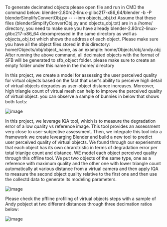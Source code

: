 To generate decimated objects please open file and run in CMD the command below:
blender-2.80rc2-linux-glibc217-x86_64/blender -b -P blenderSimplifyConvertObj.py --  --inm objects_obj.txt
Assume that these files (blenderSimplifyConvertObj.py and objects_obj.txt) are in a /home/ directory, you need to make sure you have already blender-2.80rc2-linux-glibc217-x86_64 dexompressed in the same directory as well as objects_obj.txt which shows the address of each object.
Please make sure you have all the object files stored in this directory: home/Objects/obj/object_name, as an example: home/Objects/obj/andy.obj
After running the above command, all decimated objects with the format of SFB will be generated to sfb_object folder. please make sure to create an empty folder under this name in the /home/ directory



In this project, we create a model for assessing the user perceived quality for virtual objects based on the fact that user's ability to perceive high detail of virtual objects
degrades as user-object distance increases. Moreover, high triangle count of virtual mesh can help to improve the perceived quality of virtual object.
you can observe a sample of bunnies in below that shows both facts:

![image](https://github.com/Niloofar-didar/Autonomous-Vobject-model-retrival/assets/27611369/3d0a3c29-891a-4141-8d31-000ef2a08ca9)


In this project, we leverage IQA tool, which is to measure the degradation error of a low quality vs reference image. This tool provides an assessment very close to user-subjective assessment. Then, we integrate this tool into a framework we create levearging Blender and build a new tool to predict user perceived quality of virtual objects.
We found through our experiemnts that each object has its own chrarctristic in terms of degradation error per total trianlge count and distance.
WE model each object perceived quality through this offline tool. We put two objects of the same type, one as a reference with maximum quality and the other one with lower triangle count automatically at various distance from a virtual camera and then apply IQA to measure the second object quality relative to the first one and then use the collectd data to generate its modeling parameters.

![image](https://github.com/Niloofar-didar/Autonomous-Vobject-model-retrival/assets/27611369/5781e0de-a6c9-491b-8072-519562fbee19)

Please check the pffline profiling of virtual objects steps with a sample of Andy pobject at two different distances through three decimation ratios below:

![image](https://github.com/Niloofar-didar/Autonomous-Vobject-model-retrival/assets/27611369/a1f9a1ec-4a67-4b8b-9e69-c665cfe18be6)
